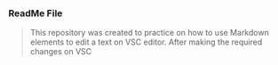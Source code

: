 ### ReadMe File

>This repository was created to practice on how to use Markdown elements to edit a text on VSC editor.
>After making the required changes on VSC 
